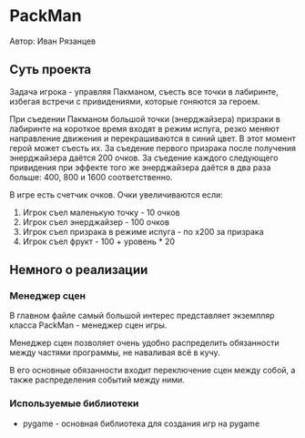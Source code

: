 # PackMan
Автор: Иван Рязанцев

## Суть проекта
Задача игрока - управляя Пакманом, съесть все точки в лабиринте, избегая встречи с привидениями, которые гоняются за героем.

При съедении Пакманом большой точки (энерджайзера) призраки в лабиринте на короткое время входят в режим испуга,
резко меняют направление движения и перекрашиваются в синий цвет. В этот момент герой может съесть их.
За съедение первого призрака после получения энерджайзера даётся 200 очков. За съедение каждого следующего
привидения при эффекте того же энерджайзера даётся в два раза больше: 400, 800 и 1600 соответственно.

В игре есть счетчик очков. Очки увеличиваются если:
1. Игрок съел маленькую точку - 10 очков
2. Игрок съел энерджайзер - 100 очков
3. Игрок съел призрака в режиме испуга - по x200 за призрака
4. Игрок съел фрукт - 100 + уровень * 20

## Немного о реализации

### Менеджер сцен
В главном файле самый большой интерес представляет экземпляр класса PackMan - менеджер сцен игры.

Менеджер сцен позволяет очень удобно распределить обязанности между частями программы, не наваливая всё в кучу.

В его основные обязанности входит переключение сцен между собой, а также распределения событий между ними.

### Используемые библиотеки
- pygame - основная библиотека для создания игр на pygame